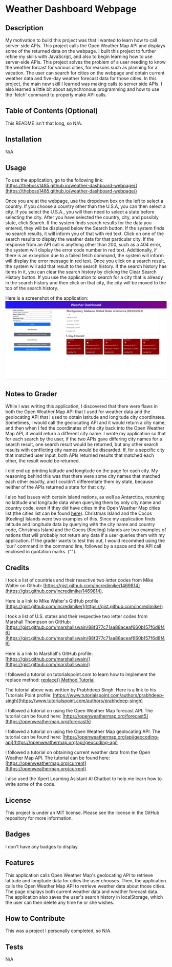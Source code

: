 # Weather Dashboard Webpage

## Description

My motivation to build this project was that I wanted to learn how to call server-side APIs.  This project calls the Open Weather Map API and displays some of the returned data on the webpage.  I built this project to further refine my skills with JavaScript, and also to begin learning how to use server-side APIs.  This project solves the problem of a user needing to know the weather forcast for various cities, for reasons such as planning for a vacation.  The user can search for cities on the webpage and obtain current weather data and five-day weather forecast data for those cities.  In this project, the main new skill I learned was making calls to server side APIs.  I also learned a little bit about asynchronous programming and how to use the 'fetch' command to properly make API calls. 

## Table of Contents (Optional)

This README isn't that long, so N/A.

## Installation

N/A

## Usage

To use the application, go to the following link: [https://theboss1485.github.io/weather-dashboard-webpage/](https://theboss1485.github.io/weather-dashboard-webpage/)

Once you are at the webpage, use the dropdown box on the left to select a country. If you choose a country other than the U.S.A, you can then select a city. If you select the U.S.A., you will then need to select a state before selecting the city.  After you have selected the country, city, and possibly state, click Search.  If the system finds search results for the data you entered, they will be displayed below the Search button.  If the system finds no search results, it will inform you of that with red text.  Click on one of the search results to display the weather data for that particular city.  If the response from an API call is anything other than 200, such as a 404 error, the system will display the error code number in red text.  Additionally, if there is an exception due to a failed fetch command, the system will inform will display the error message in red text.  Once you click on a search result, the system will add that result to the search history.  If the search history has items in it, you can clear the search history by clicking the Clear Search History button.  If you use the application to search for a city that is already in the search history and then click on that city, the city will be moved to the top of the search history.

Here is a screenshot of the application: ![An image of the Weather Dashboard Webpage](assets/images/weather-dashboard-webpage-image.JPG)

## Notes to Grader

While I was writing this application, I discovered that there were flaws in both the Open Weather Map API that I used for weather data and the geolocating API that I used to obtain latitude and longitude city coordinates.  Sometimes, I would call the geolocating API and it would return a city name, and then when I fed the coordinates of the city back into the Open Weather Map API, it would return a different city name.  I wrote my application so that for each search by the user, if the two APIs gave differing city names for a search result, one search result would be returned, but any other search results with conflicting city names would be discarded.  If, for a sepcific city that matched user input, both APIs returned results that matched each other, the result would be returned.

I did end up printing latitude and longitude on the page for each city.  My reasoning behind this was that there were some city names that matched each other exactly, and I couldn't differentiate them by state, because neither of the APIs returned a state for that city.

I also had issues with certain island nations, as well as Antarctica, returning no latitude and longitude data when querying them by only city name and country code, even if they did have cities in the Open Weather Map cities list (the cities list can be found [here](https://openweathermap.org/storage/app/media/cities_list.xlsx)). Christmas Island and the Cocos (Keeling) Islands were two examples of this.  Since my application finds latitude and longitude data by querying with the city name and country code, Christmas Island and the Cocos (Keeling) Islands are two examples of nations that will probably not return any data if a user queries them with my application.  If the grader wants to test this out, I would recommed using the 'curl' command in the command line, followed by a space and the API call enclosed in quotation marks. ("").

## Credits

I took a list of countries and their resective two letter codes from Mike Walter on Github:  [https://gist.github.com/incredimike/1469814](https://gist.github.com/incredimike/1469814).

Here is a link to Mike Walter's GitHub profile: [https://gist.github.com/incredimike/](https://gist.github.com/incredimike/)

I took a list of U.S. states and their respective two letter codes from Marshall Thompson on GitHub:  [https://gist.github.com/marshallswain/88f377c71aa88aceaf660b157f6d8f46](https://gist.github.com/marshallswain/88f377c71aa88aceaf660b157f6d8f46)

Here is a link to Marshall's GitHub profile: [https://gist.github.com/marshallswain/](https://gist.github.com/marshallswain/)

I followed a tutorial on tutorialspoint.com to learn how to implement the replace method: [replace() Method Tutorial](https://www.tutorialspoint.com/How-to-replace-all-occurrences-of-a-string-in-JavaScript#:~:text=To%20replace%20all%20occurrences%20of%20a%20string%20in%20JavaScript)

The tutorial above was written by Prabhdeep Singh.  Here is a link to his Tutorials Point profile: [https://www.tutorialspoint.com/authors/prabhdeep-singh](https://www.tutorialspoint.com/authors/prabhdeep-singh)

I followed a tutorial on using the Open Weather Map forecast API.  The tutorial can be found here: [https://openweathermap.org/forecast5](https://openweathermap.org/forecast5)

I followed a tutorial on using the Open Weather Map geolocating API.  The tutorial can be found here: [https://openweathermap.org/api/geocoding-api](https://openweathermap.org/api/geocoding-api)

I followed a tutorial on obtaining current weather data from the Open Weather Map API.  The tutorial can be found here: [https://openweathermap.org/current](https://openweathermap.org/current)

I also used the Xpert Learning Asistant AI Chatbot to help me learn how to write some of the code.

## License

This project is under an MIT license.  Please see the license in the GitHub repository for more information.

## Badges

I don't have any badges to display.

## Features

This application calls Open Weather Map's geolocating API to retrieve latitude and longitude data for cities the user chooses.  Then, the application calls the Open Weather Map API to retrieve weather data about those cities.  The page displays both current weather data and weather forecast data.  The application also saves the user's search history in localStorage, which the user can then delete any time he or she wishes. 

## How to Contribute

This was a project I personally completed, so N/A.

## Tests

N/A